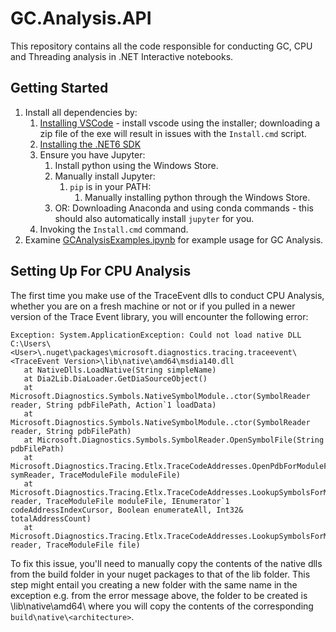 # GC.Analysis.API

This repository contains all the code responsible for conducting GC, CPU and Threading analysis in .NET Interactive notebooks.

## Getting Started

1. Install all dependencies by:
   1. [Installing VSCode](https://code.visualstudio.com/Download) - install vscode using the installer; downloading a zip file of the exe will result in issues with the ``Install.cmd`` script.
   2. [Installing the .NET6 SDK](https://dotnet.microsoft.com/en-us/download/dotnet/6.0)
   3. Ensure you have Jupyter:
      1. Install python using the Windows Store.
      2. Manually install Jupyter:
         1. ``pip`` is in your PATH:
            1. Manually installing python through the Windows Store.
      3. OR: Downloading Anaconda and using conda commands - this should also automatically install ``jupyter`` for you.
   4. Invoking the ``Install.cmd`` command.
2. Examine [GCAnalysisExamples.ipynb](GCAnalysisExamples.ipynb) for example usage for GC Analysis.

## Setting Up For CPU Analysis

The first time you make use of the TraceEvent dlls to conduct CPU Analysis, whether you are on a fresh machine or not or if you pulled in a newer version of the Trace Event library, you will encounter the following error:

```
Exception: System.ApplicationException: Could not load native DLL C:\Users\<User>\.nuget\packages\microsoft.diagnostics.tracing.traceevent\<TraceEvent Version>\lib\native\amd64\msdia140.dll
   at NativeDlls.LoadNative(String simpleName)
   at Dia2Lib.DiaLoader.GetDiaSourceObject()
   at Microsoft.Diagnostics.Symbols.NativeSymbolModule..ctor(SymbolReader reader, String pdbFilePath, Action`1 loadData)
   at Microsoft.Diagnostics.Symbols.NativeSymbolModule..ctor(SymbolReader reader, String pdbFilePath)
   at Microsoft.Diagnostics.Symbols.SymbolReader.OpenSymbolFile(String pdbFilePath)
   at Microsoft.Diagnostics.Tracing.Etlx.TraceCodeAddresses.OpenPdbForModuleFile(SymbolReader symReader, TraceModuleFile moduleFile)
   at Microsoft.Diagnostics.Tracing.Etlx.TraceCodeAddresses.LookupSymbolsForModule(SymbolReader reader, TraceModuleFile moduleFile, IEnumerator`1 codeAddressIndexCursor, Boolean enumerateAll, Int32& totalAddressCount)
   at Microsoft.Diagnostics.Tracing.Etlx.TraceCodeAddresses.LookupSymbolsForModule(SymbolReader reader, TraceModuleFile file)
```

To fix this issue, you'll need to manually copy the contents of the native dlls from the build folder in your nuget packages to that of the lib folder. This step might entail you creating a new folder with the same name in the exception e.g. from the error message above, the folder to be created is \lib\native\amd64\ where you will copy the contents of the corresponding ``build\native\<architecture>``.